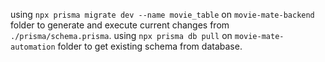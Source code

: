 using `npx prisma migrate dev --name movie_table` on `movie-mate-backend` folder to generate and execute current changes from `./prisma/schema.prisma`.
using `npx prisma db pull` on `movie-mate-automation` folder to get existing schema from database.
